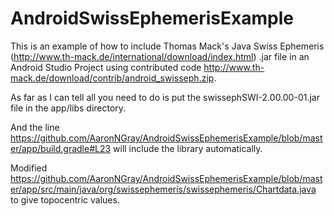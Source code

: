 # AndroidSwissEphemerisExample

This is an example of how to include Thomas Mack's Java Swiss Ephemeris (http://www.th-mack.de/international/download/index.html) .jar file in an Android Studio Project using contributed code http://www.th-mack.de/download/contrib/android_swisseph.zip.

As far as I can tell all you need to do is put the swissephSWI-2.00.00-01.jar file in the app/libs directory.

And the line https://github.com/AaronNGray/AndroidSwissEphemerisExample/blob/master/app/build.gradle#L23 will include the library automatically.

Modified https://github.com/AaronNGray/AndroidSwissEphemerisExample/blob/master/app/src/main/java/org/swissephemeris/swissephemeris/Chartdata.java to give topocentric values.
